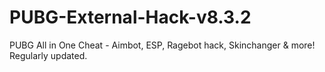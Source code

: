 # PUBG-External-Hack-v8.3.2
PUBG All in One Cheat - Aimbot, ESP, Ragebot hack, Skinchanger &amp; more! Regularly updated.
